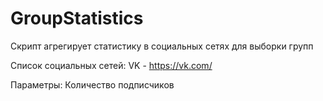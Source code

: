 # GroupStatistics
Скрипт агрегирует статистику  в социальных сетях для выборки групп

Список социальных сетей:
VK - https://vk.com/

Параметры:
Количество подписчиков

